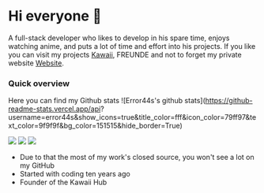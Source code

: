 # Hi everyone :wave:

A full-stack developer who likes to develop in his spare time, enjoys watching anime, and puts a lot of time and effort into his projects. If you like you can visit my projects [Kawaii](https://kawaiibot.me/), FREUNDE and not to forget my private website [Website](https://error44.eu/).

### Quick overview
Here you can find my Github stats
![Error44s's github stats](https://github-readme-stats.vercel.app/api? username=error44s&show_icons=true&title_color=fff&icon_color=79ff97&text_color=9f9f9f&bg_color=151515&hide_border=True)

![](https://img.shields.io/badge/-Error44-546DE5)
![](https://img.shields.io/badge/Kawaii%20Hub-Online-546DE5)
![](https://komarev.com/ghpvc/?username=Error44-Developer&color=546DE5)

- Due to that the most of my work's closed source, you won't see a lot on my GitHub
- Started with coding ten years ago
- Founder of the Kawaii Hub

